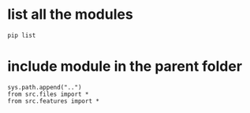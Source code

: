 # list all the modules
`pip list`

# include module in the parent folder
```
sys.path.append("..")
from src.files import *
from src.features import *
```



